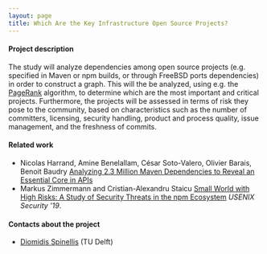 ```yaml
---
layout: page
title: Which Are the Key Infrastructure Open Source Projects?
---
```


#### Project description
The study will analyze dependencies among open source projects
(e.g. specified in Maven or npm builds, or through FreeBSD
ports dependencies) in order to construct a graph.
This will the be analyzed, using e.g. the
[PageRank](https://en.wikipedia.org/wiki/PageRank)
algorithm, to determine which are the most important and critical projects.
Furthermore, the projects will be assessed in terms of risk they
pose to the community, based on characteristics such as
the number of committers,
licensing,
security handling,
product and process quality,
issue management, and
the freshness of commits.

#### Related work
* Nicolas Harrand, Amine Benelallam, César Soto-Valero, Olivier Barais, Benoit Baudry [Analyzing 2.3 Million Maven Dependencies to Reveal an Essential Core in APIs](https://arxiv.org/pdf/1908.09757.pdf)
* Markus Zimmermann and Cristian-Alexandru Staicu [Small World with High Risks: A Study of Security Threats in the npm Ecosystem](https://www.usenix.org/conference/usenixsecurity19/presentation/zimmerman) *USENIX Security '19*.

#### Contacts about the project

* [Diomidis Spinellis](mailto:D.Spinellis@tudelft.nl) (TU Delft)
